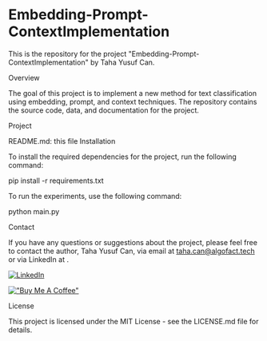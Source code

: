 # Embedding-Prompt-ContextImplementation
 
This is the repository for the project "Embedding-Prompt-ContextImplementation" by Taha Yusuf Can.

Overview

The goal of this project is to implement a new method for text classification using embedding, prompt, and context techniques. The repository contains the source code, data, and documentation for the project.

Project 

README.md: this file
Installation

To install the required dependencies for the project, run the following command:

pip install -r requirements.txt


To run the experiments, use the following command:

python main.py

Contact

If you have any questions or suggestions about the project, please feel free to contact the author, Taha Yusuf Can, via email at taha.can@algofact.tech or via LinkedIn at .

[![LinkedIn](https://img.shields.io/badge/LinkedIn-0077B5?style=for-the-badge&logo=linkedin&logoColor=white)](https://www.linkedin.com/in/taha-yusuf-can/ "Connect on LinkedIn")

[!["Buy Me A Coffee"](https://www.buymeacoffee.com/assets/img/custom_images/orange_img.png)](https://www.buymeacoffee.com/tahayusufcan)


License

This project is licensed under the MIT License - see the LICENSE.md file for details.
